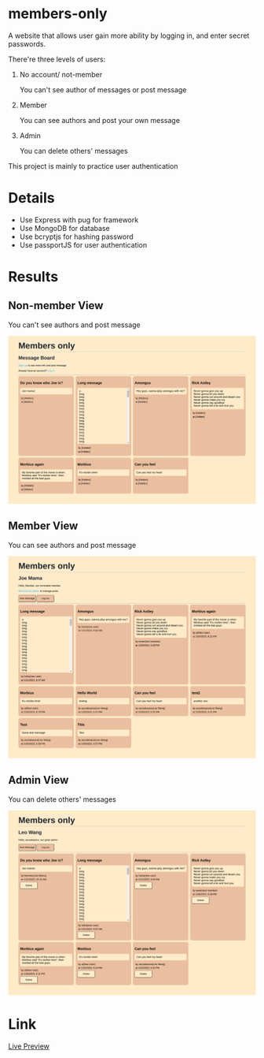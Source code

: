 # members-only
A website that allows user gain more ability by logging in, and enter secret passwords.

There're three levels of users:
1. No account/ not-member
    
    You can't see author of messages or post message
2. Member

    You can see authors and post your own message

3. Admin

    You can delete others' messages

This project is mainly to practice user authentication
# Details
- Use Express with pug for framework
- Use MongoDB for database
- Use bcryptjs for hashing password
- Use passportJS for user authentication
# Results
## Non-member View
You can't see authors and post message 

![](./public/images/non-member-view.png)


## Member View
You can see authors and post message

![](./public/images/member-view.png)

## Admin View
You can delete others' messages 

![](./public/images/admin-view.png)
# Link
[Live Preview](#)